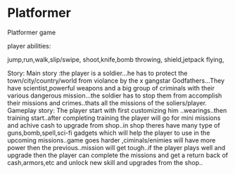 # Platformer
 
Platformer game


player abilities:

jump,run,walk,slip/swipe,
shoot,knife,bomb throwing,
shield,jetpack flying,

Story:
Main story
:the player is a soldier...he has to protect the town/city/country/world from violance by the x gangstar Godfathers...They have scientist,powerful weapons and a big group of criminals with their various dangerous mission...the soldier has to stop them from accomplish their missions and crimes..thats all the missions of the soliers/player.
Gameplay story:
The player start with first customizing him ..wearings..then training start..after completing training the player will go for mini missions and achive cash to upgrade from shop..in shop theres have many type of guns,bomb,spell,sci-fi gadgets which will help the player to use in the upcoming missions..game goes harder ,ciminals/enimies will have more power then the previous..mission will get tough..if the player plays well and upgrade then the player can complete the missions and get a return back of cash,armors,etc and unlock new skill and upgrades from the shop..

